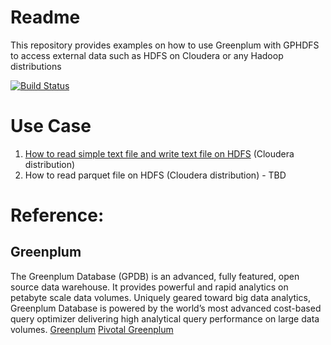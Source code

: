 # Readme
This repository provides examples on how to use Greenplum with GPHDFS to access external data such as HDFS on Cloudera or any Hadoop distributions

[![Build Status](https://travis-ci.org/kongyew/greenplum-gphdfs-examples.svg?branch=master)](https://travis-ci.org/kongyew/greenplum-gphdfs-examples)

# Use Case
1. [How to read simple text file and write text file on HDFS](#usecase1/README.MD) (Cloudera distribution)
2. How to read parquet file on HDFS (Cloudera distribution) - TBD


# Reference:
## Greenplum
The Greenplum Database (GPDB) is an advanced, fully featured, open source data warehouse. It provides powerful and rapid analytics on petabyte scale data volumes. Uniquely geared toward big data analytics, Greenplum Database is powered by the world’s most advanced cost-based query optimizer delivering high analytical query performance on large data volumes.
[Greenplum](https://greenplum.org)
[Pivotal Greenplum](https://pivotal.io/pivotal-greenplum)
